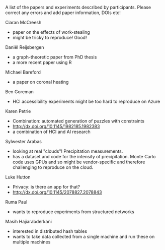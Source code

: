 A list of the papers and experiments described by participants. Please
correct any errors and add paper information, DOIs etc!

Ciaran McCreesh
- paper on the effects of work-stealing
- might be tricky to reproduce! Good!

Daniël Reijsbergen
- a graph-theoretic paper from PhD thesis
- a more recent paper using R

Michael Bareford
- a paper on coronal heating

Ben Goreman
- HCI accessibility experiments might be too hard to reproduce on
  Azure

Karen Petrie
- Combination: automated generation of puzzles with constraints
- http://dx.doi.org/10.1145/1982185.1982383
- a combination of HCI and AI research

Sylwester Arabas
- looking at real "clouds"! Precipitation measurements.
- has a dataset and code for the intensity of precipitation. Monte
  Carlo code uses GPUs and so might be vendor-specific and therefore
  challenging to reproduce on the cloud.

Luke Hutton
- Privacy: is there an app for that?
- http://dx.doi.org/10.1145/2078827.2078843

Ruma Paul
- wants to reproduce experiments from structured networks

Masih Hajiarabderkani
- interested in distributed hash tables
- wants to take data collected from a single machine and run these on
  multiple machines

